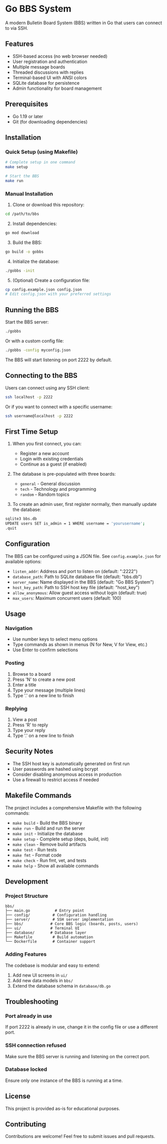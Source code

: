 # Go BBS System

A modern Bulletin Board System (BBS) written in Go that users can connect to via SSH.

## Features

- SSH-based access (no web browser needed)
- User registration and authentication
- Multiple message boards
- Threaded discussions with replies
- Terminal-based UI with ANSI colors
- SQLite database for persistence
- Admin functionality for board management

## Prerequisites

- Go 1.19 or later
- Git (for downloading dependencies)

## Installation

### Quick Setup (using Makefile)
```bash
# Complete setup in one command
make setup

# Start the BBS
make run
```

### Manual Installation

1. Clone or download this repository:
```bash
cd /path/to/bbs
```

2. Install dependencies:
```bash
go mod download
```

3. Build the BBS:
```bash
go build -o gobbs
```

4. Initialize the database:
```bash
./gobbs -init
```

5. (Optional) Create a configuration file:
```bash
cp config.example.json config.json
# Edit config.json with your preferred settings
```

## Running the BBS

Start the BBS server:
```bash
./gobbs
```

Or with a custom config file:
```bash
./gobbs -config myconfig.json
```

The BBS will start listening on port 2222 by default.

## Connecting to the BBS

Users can connect using any SSH client:

```bash
ssh localhost -p 2222
```

Or if you want to connect with a specific username:
```bash
ssh username@localhost -p 2222
```

## First Time Setup

1. When you first connect, you can:
   - Register a new account
   - Login with existing credentials
   - Continue as a guest (if enabled)

2. The database is pre-populated with three boards:
   - `general` - General discussion
   - `tech` - Technology and programming
   - `random` - Random topics

3. To create an admin user, first register normally, then manually update the database:
```bash
sqlite3 bbs.db
UPDATE users SET is_admin = 1 WHERE username = 'yourusername';
.quit
```

## Configuration

The BBS can be configured using a JSON file. See `config.example.json` for available options:

- `listen_addr`: Address and port to listen on (default: ":2222")
- `database_path`: Path to SQLite database file (default: "bbs.db")
- `server_name`: Name displayed in the BBS (default: "Go BBS System")
- `host_key_path`: Path to SSH host key file (default: "host_key")
- `allow_anonymous`: Allow guest access without login (default: true)
- `max_users`: Maximum concurrent users (default: 100)

## Usage

### Navigation

- Use number keys to select menu options
- Type commands as shown in menus (N for New, V for View, etc.)
- Use Enter to confirm selections

### Posting

1. Browse to a board
2. Press 'N' to create a new post
3. Enter a title
4. Type your message (multiple lines)
5. Type '.' on a new line to finish

### Replying

1. View a post
2. Press 'R' to reply
3. Type your reply
4. Type '.' on a new line to finish

## Security Notes

- The SSH host key is automatically generated on first run
- User passwords are hashed using bcrypt
- Consider disabling anonymous access in production
- Use a firewall to restrict access if needed

## Makefile Commands

The project includes a comprehensive Makefile with the following commands:

- `make build` - Build the BBS binary
- `make run` - Build and run the server
- `make init` - Initialize the database
- `make setup` - Complete setup (deps, build, init)
- `make clean` - Remove build artifacts
- `make test` - Run tests
- `make fmt` - Format code
- `make check` - Run fmt, vet, and tests
- `make help` - Show all available commands

## Development

### Project Structure

```
bbs/
├── main.go           # Entry point
├── config/          # Configuration handling
├── server/          # SSH server implementation
├── bbs/            # Core BBS logic (boards, posts, users)
├── ui/             # Terminal UI
├── database/       # Database layer
├── Makefile         # Build automation
└── Dockerfile       # Container support
```

### Adding Features

The codebase is modular and easy to extend:

1. Add new UI screens in `ui/`
2. Add new data models in `bbs/`
3. Extend the database schema in `database/db.go`

## Troubleshooting

### Port already in use
If port 2222 is already in use, change it in the config file or use a different port.

### SSH connection refused
Make sure the BBS server is running and listening on the correct port.

### Database locked
Ensure only one instance of the BBS is running at a time.

## License

This project is provided as-is for educational purposes.

## Contributing

Contributions are welcome! Feel free to submit issues and pull requests.